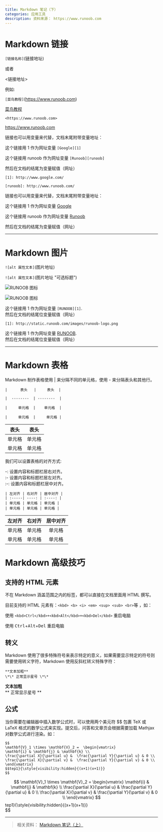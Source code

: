 ```yaml
---
title: Markdown 笔记（下）
categories: 应用工具
description: 资料来源： https://www.runoob.com 
---
```


# Markdown 链接

`[链接名称]`(链接地址)  

或者

<链接地址> 

例如:  

`[菜鸟教程]`(https://www.runoob.com)  

[菜鸟教程](https://www.runoob.com)  

`<https://www.runoob.com>`  

<https://www.runoob.com>  


链接也可以用变量来代替，文档末尾附带变量地址：  

这个链接用 1 作为网址变量 `[Google][1]`  

这个链接用 runoob 作为网址变量 `[Runoob][runoob]`  

然后在文档的结尾为变量赋值（网址）  


`[1]: http://www.google.com/ `  

`[runoob]: http://www.runoob.com/`  

链接也可以用变量来代替，文档末尾附带变量地址：  

这个链接用 1 作为网址变量 [Google][1]  

这个链接用 runoob 作为网址变量 [Runoob][runoob]  

然后在文档的结尾为变量赋值（网址）  

[1]: http://www.google.com/  

[runoob]: http://www.runoob.com/  

***

# Markdown 图片

`![alt 属性文本]`(图片地址)  

`![alt 属性文本]`(图片地址 "可选标题")  

![RUNOOB 图标](http://static.runoob.com/images/runoob-logo.png)  

![RUNOOB 图标](http://static.runoob.com/images/runoob-logo.png "RUNOOB")  

这个链接用 1 作为网址变量 `[RUNOOB][1]`.  
然后在文档的结尾位变量赋值（网址）  

`[1]: http://static.runoob.com/images/runoob-logo.png`  


这个链接用 1 作为网址变量 [RUNOOB][2].  
然后在文档的结尾位变量赋值（网址）  

[2]: http://static.runoob.com/images/runoob-logo.png  

***

# Markdown 表格

Markdown 制作表格使用 | 来分隔不同的单元格，使用 - 来分隔表头和其他行。  

`|      表头   |     表头  |`   

`|  --------  | --------  |`  

`|     单元格  |    单元格  |`  

`|     单元格  |     单元格 |`  

|      表头   |     表头  |  
|  --------  | --------  |  
|     单元格  |    单元格  |  
|     单元格  |     单元格 |

我们可以设置表格的对齐方式:  

-: 设置内容和标题栏居右对齐。  
:- 设置内容和标题栏居左对齐。  
:-: 设置内容和标题栏居中对齐。  

`| 左对齐 | 右对齐 | 居中对齐 |`  
`| :-----| ----: | :----: |`  
`| 单元格 | 单元格 | 单元格 |`  
`| 单元格 | 单元格 | 单元格 |`  

| 左对齐 | 右对齐 | 居中对齐 |
| :-----| ----: | :----: |
| 单元格 | 单元格 | 单元格 |
| 单元格 | 单元格 | 单元格 |

# Markdown 高级技巧

## 支持的 HTML 元素

不在 Markdown 涵盖范围之内的标签，都可以直接在文档里面用 HTML 撰写。  

目前支持的 HTML 元素有：`<kbd> <b> <i> <em> <sup> <sub> <br>`等 ，如：  

使用 `<kbd>Ctrl</kbd>+<kbd>Alt</kbd>+<kbd>Del</kbd>` 重启电脑  

使用 <kbd>Ctrl</kbd>+<kbd>Alt</kbd>+<kbd>Del</kbd> 重启电脑  

## 转义

Markdown 使用了很多特殊符号来表示特定的意义，如果需要显示特定的符号则需要使用转义字符，Markdown 使用反斜杠转义特殊字符：  

`**文本加粗**`   
`\*\* 正常显示星号 \*\*`

**文本加粗**   
\*\* 正常显示星号 \*\*

## 公式

当你需要在编辑器中插入数学公式时，可以使用两个美元符 $$ 包裹 TeX 或 LaTeX 格式的数学公式来实现。提交后，问答和文章页会根据需要加载 Mathjax 对数学公式进行渲染。如：

`$$`  
`\mathbf{V}_1 \times \mathbf{V}_2 =  \begin{vmatrix} `  
`\mathbf{i} & \mathbf{j} & \mathbf{k} \\`  
`\frac{\partial X}{\partial u} &  \frac{\partial Y}{\partial u} & 0 \\`  
`\frac{\partial X}{\partial v} &  \frac{\partial Y}{\partial v} & 0 \\`  
`\end{vmatrix}`  
`$$tep1}{\style{visibility:hidden}{(x+1)(x+1)}}`  
`$$`

$$  
\mathbf{V}_1 \times \mathbf{V}_2 =  \begin{vmatrix}   
\mathbf{i} & \mathbf{j} & \mathbf{k} \\  
\frac{\partial X}{\partial u} &  \frac{\partial Y}{\partial u} & 0 \\  
\frac{\partial X}{\partial v} &  \frac{\partial Y}{\partial v} & 0 \\  
\end{vmatrix}  
$$tep1}{\style{visibility:hidden}{(x+1)(x+1)}}  
$$  

***
> 相关资料： [Markdown 笔记（上）](https://lookoutldz.github.io/posts/%E5%BA%94%E7%94%A8%E5%B7%A5%E5%85%B7/Markdown-%E7%AC%94%E8%AE%B0(%E4%B8%8A))